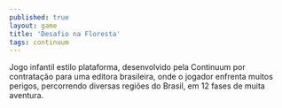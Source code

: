 ```yaml
---
published: true
layout: game
title: 'Desafio na Floresta'
tags: continuum
---
```

Jogo infantil estilo plataforma, desenvolvido pela Continuum por contrata&ccedil;&atilde;o para uma editora brasileira, onde o jogador enfrenta muitos perigos, percorrendo diversas regi&otilde;es do Brasil, em 12 fases de muita aventura.</p>












